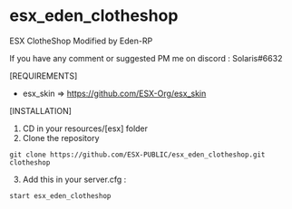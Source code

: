 # esx_eden_clotheshop
ESX ClotheShop Modified by Eden-RP

If you have any comment or suggested PM me on discord : Solaris#6632

[REQUIREMENTS]

- esx_skin => https://github.com/ESX-Org/esx_skin

[INSTALLATION]

1) CD in your resources/[esx] folder
2) Clone the repository
```
git clone https://github.com/ESX-PUBLIC/esx_eden_clotheshop.git clotheshop
```
3) Add this in your server.cfg :

```
start esx_eden_clotheshop
```

